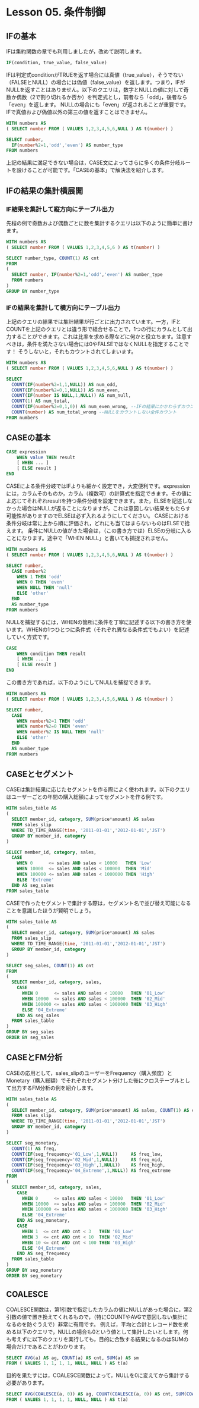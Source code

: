 # Lesson 05. 条件制御

## IFの基本

IFは集約関数の章でも利用しましたが，改めて説明します。

```sql
IF(condition, true_value, false_value)
```

IFは判定式conditionがTRUEを返す場合には真値（true_value），そうでない（FALSEとNULL）の場合には偽値（false_value）を返します。つまり，IFがNULLを返すことはありません。以下のクエリは，数字とNULLの値に対して奇数か偶数（2で割り切れるか否か）を判定式とし，前者なら「odd」，後者なら「even」を返します。 NULLの場合にも「even」が返されることが重要です。IFで真値および偽値以外の第三の値を返すことはできません。

```sql
WITH numbers AS 
( SELECT number FROM ( VALUES 1,2,3,4,5,6,NULL ) AS t(number) )

SELECT number,
  IF(number%2=1,'odd','even') AS number_type
FROM numbers
```

上記の結果に満足できない場合は，CASE文によってさらに多くの条件分岐ルートを設けることが可能です。「CASEの基本」で解決法を紹介します。

## IFの結果の集計横展開

### IF結果を集計して縦方向にテーブル出力

先程の例で奇数および偶数ごとに数を集計するクエリは以下のように簡単に書けます。

```sql
WITH numbers AS 
( SELECT number FROM ( VALUES 1,2,3,4,5,6 ) AS t(number) )

SELECT number_type, COUNT(1) AS cnt
FROM
(
  SELECT number, IF(number%2=1,'odd','even') AS number_type
  FROM numbers
)
GROUP BY number_type
```

### IFの結果を集計して横方向にテーブル出力

上記のクエリの結果では集計結果が行ごとに出力されています。一方，IFとCOUNTを上記のクエリとは違う形で組合せることで，1つの行にカラムとして出力することができます。これは比率を求める際などに何かと役立ちます。注意すべきは，条件を満たさない場合には0やFALSEではなくNULLを指定することです！ そうしないと，それもカウントされてしまいます。

```sql
WITH numbers AS 
( SELECT number FROM ( VALUES 1,2,3,4,5,6,NULL ) AS t(number) )

SELECT
  COUNT(IF(number%2=1,1,NULL)) AS num_odd,
  COUNT(IF(number%2=0,1,NULL)) AS num_even,
  COUNT(IF(number IS NULL,1,NULL)) AS num_null,
  COUNT(1) AS num_total,
  COUNT(IF(number%2=0,1,0)) AS num_even_wrong, --IFの結果にかかわらずカウントされてしまう悪い例
  COUNT(number) AS num_total_wrong --NULLをカウントしない全件カウント
FROM numbers
```

## CASEの基本

```sql
CASE expression
    WHEN value THEN result
    [ WHEN ... ]
    [ ELSE result ]
END
```

CASEによる条件分岐ではIFよりも細かく設定でき，大変便利です。expressionには，カラムそのものか，カラム（複数可）の計算式を指定できます。その値によ応じてそれぞれresultを持つ条件分岐を設定できます。また，ELSEを記述しなかった場合はNULLが返ることになりますが，これは意図しない結果をもたらす可能性がありますのでELSEは必ず入れるようにしてください。
CASEにおける条件分岐は常に上から順に評価され，どれにも当てはまらないものはELSEで拾えます。
条件にNULLの値がきた場合は，（この書き方では）ELSEの分岐に入ることになります。途中で「WHEN NULL」と書いても捕捉されません。

```sql
WITH numbers AS 
( SELECT number FROM ( VALUES 1,2,3,4,5,6,NULL ) AS t(number) )

SELECT number,
  CASE number%2
    WHEN 1 THEN 'odd'
    WHEN 0 THEN 'even'
    WHEN NULL THEN 'null'
    ELSE 'other'
  END
  AS number_type
FROM numbers
```

NULLを捕捉するには，WHENの箇所に条件を丁寧に記述する以下の書き方を使います。WHENの1つひとつに条件式（それぞれ異なる条件式でもよい）を記述していく方式です。
```sql
CASE
    WHEN condition THEN result
    [ WHEN ... ]
    [ ELSE result ]
END
```

この書き方であれば，以下のようにしてNULLを捕捉できます。

```sql
WITH numbers AS 
( SELECT number FROM ( VALUES 1,2,3,4,5,6,NULL ) AS t(number) )

SELECT number,
  CASE 
    WHEN number%2=1 THEN 'odd'
    WHEN number%2=0 THEN 'even'
    WHEN number%2 IS NULL THEN 'null'
    ELSE 'other'
  END
  AS number_type
FROM numbers
```

## CASEとセグメント

CASEは集計結果に応じたセグメントを作る際によく使われます。以下のクエリはユーザーごとの年間の購入総額によってセグメントを作る例です。

```sql
WITH sales_table AS
(
  SELECT member_id, category, SUM(price*amount) AS sales
  FROM sales_slip
  WHERE TD_TIME_RANGE(time, '2011-01-01','2012-01-01','JST')
  GROUP BY member_id, category
)

SELECT member_id, category, sales,
  CASE
    WHEN 0      <= sales AND sales < 10000   THEN 'Low'
    WHEN 10000  <= sales AND sales < 100000  THEN 'Mid'
    WHEN 100000 <= sales AND sales < 1000000 THEN 'High'
    ELSE 'Extreme'
  END AS seg_sales
FROM sales_table
```

CASEで作ったセグメントで集計する際は，セグメント名で並び替え可能になることを意識したほうが賢明でしょう。

```sql
WITH sales_table AS
(
  SELECT member_id, category, SUM(price*amount) AS sales
  FROM sales_slip
  WHERE TD_TIME_RANGE(time, '2011-01-01','2012-01-01','JST')
  GROUP BY member_id, category
)

SELECT seg_sales, COUNT(1) AS cnt
FROM
(
  SELECT member_id, category, sales,
    CASE
      WHEN 0      <= sales AND sales < 10000   THEN '01_Low'
      WHEN 10000  <= sales AND sales < 100000  THEN '02_Mid'
      WHEN 100000 <= sales AND sales < 1000000 THEN '03_High'
      ELSE '04_Extreme'
    END AS seg_sales
  FROM sales_table
)
GROUP BY seg_sales
ORDER BY seg_sales
```

## CASEとFM分析
CASEの応用として，sales_slipのユーザーをFrequency（購入頻度）とMonetary（購入総額）でそれぞれセグメント分けした後にクロステーブルとして出力するFM分析の例を紹介します。

```sql
WITH sales_table AS
(
  SELECT member_id, category, SUM(price*amount) AS sales, COUNT(1) AS cnt
  FROM sales_slip
  WHERE TD_TIME_RANGE(time, '2011-01-01','2012-01-01','JST')
  GROUP BY member_id, category
)

SELECT seg_monetary,
  COUNT(1) AS freq,
  COUNT(IF(seg_frequency='01_Low',1,NULL))     AS freq_low,
  COUNT(IF(seg_frequency='02_Mid',1,NULL))     AS freq_mid,
  COUNT(IF(seg_frequency='03_High',1,NULL))    AS freq_high,
  COUNT(IF(seg_frequency='04_Extreme',1,NULL)) AS freq_extreme
FROM
(
  SELECT member_id, category, sales,
    CASE
      WHEN 0      <= sales AND sales < 10000   THEN '01_Low'
      WHEN 10000  <= sales AND sales < 100000  THEN '02_Mid'
      WHEN 100000 <= sales AND sales < 1000000 THEN '03_High'
      ELSE '04_Extreme'
    END AS seg_monetary,
    CASE
      WHEN 1  <= cnt AND cnt < 3   THEN '01_Low'
      WHEN 3  <= cnt AND cnt < 10  THEN '02_Mid'
      WHEN 10 <= cnt AND cnt < 100 THEN '03_High'
      ELSE '04_Extreme'
    END AS seg_frequency
  FROM sales_table
)
GROUP BY seg_monetary
ORDER BY seg_monetary
```

## COALESCE

COALESCE関数は，第1引数で指定したカラムの値にNULLがあった場合に，第2引数の値で置き換えてくれるもので，（特にCOUNTやAVGで意図しない集計になるのを防ぐうえで）非常に有用です。
例えば，平均と合計とレコード数を求める以下のクエリで，NULLの場合も0という値として集計したいとします。何も考えずに以下のクエリを実行しても，目的に合致する結果になるのはSUMの場合だけであることがわかります。

```sql
SELECT AVG(a) AS ag, COUNT(a) AS cnt, SUM(a) AS sm
FROM ( VALUES 1, 1, 1, 1, NULL, NULL ) AS t(a)
```

目的を果たすには，COALESCE関数によって，NULLを0に変えてから集計する必要があります。

```sql
SELECT AVG(COALESCE(a, 0)) AS ag, COUNT(COALESCE(a, 0)) AS cnt, SUM(COALESCE(a, 0)) AS sm
FROM ( VALUES 1, 1, 1, 1, NULL, NULL ) AS t(a)
```
